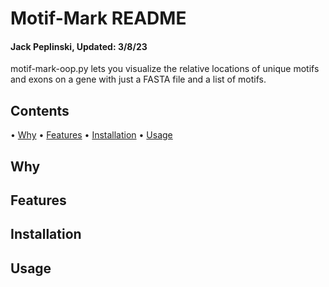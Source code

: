 # Motif-Mark README
#### Jack Peplinski, Updated: 3/8/23

motif-mark-oop.py lets you visualize the relative locations of unique motifs and exons on a gene with just a FASTA file and a list of motifs. 

## Contents

• [Why](##Why)
• [Features](##Features)
• [Installation](##Installation)
• [Usage](##Usage)

## Why

## Features

## Installation

## Usage
